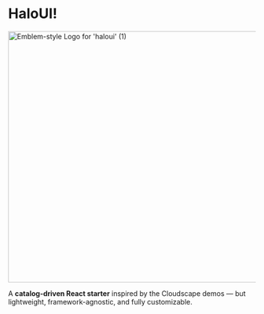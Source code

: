 # HaloUI!

<img width="512" height="512" alt="Emblem-style Logo for 'haloui' (1)" src="https://github.com/user-attachments/assets/472f1ce0-2c9e-4249-ae55-1f3dab0106ae" />


A **catalog-driven React starter** inspired by the Cloudscape demos — but lightweight, framework-agnostic, and fully customizable.  
